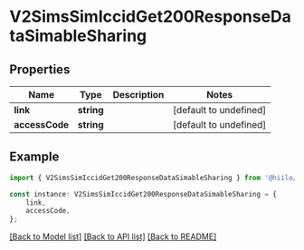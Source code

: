 # V2SimsSimIccidGet200ResponseDataSimableSharing


## Properties

Name | Type | Description | Notes
------------ | ------------- | ------------- | -------------
**link** | **string** |  | [default to undefined]
**accessCode** | **string** |  | [default to undefined]

## Example

```typescript
import { V2SimsSimIccidGet200ResponseDataSimableSharing } from '@hiilo/airalo';

const instance: V2SimsSimIccidGet200ResponseDataSimableSharing = {
    link,
    accessCode,
};
```

[[Back to Model list]](../README.md#documentation-for-models) [[Back to API list]](../README.md#documentation-for-api-endpoints) [[Back to README]](../README.md)
